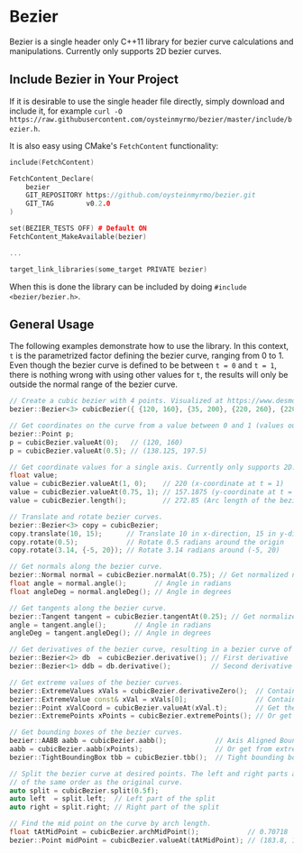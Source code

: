 # Bezier

Bezier is a single header only C++11 library for bezier curve calculations and manipulations. Currently only supports 2D bezier curves.

## Include Bezier in Your Project

If it is desirable to use the single header file directly, simply download and include it, for example `curl -O https://raw.githubusercontent.com/oysteinmyrmo/bezier/master/include/bezier.h`.

It is also easy using CMake's `FetchContent` functionality:

```c++
include(FetchContent)

FetchContent_Declare(
    bezier
    GIT_REPOSITORY https://github.com/oysteinmyrmo/bezier.git
    GIT_TAG        v0.2.0
)

set(BEZIER_TESTS OFF) # Default ON
FetchContent_MakeAvailable(bezier)

...

target_link_libraries(some_target PRIVATE bezier)
```

When this is done the library can be included by doing `#include <bezier/bezier.h>`.

## General Usage

The following examples demonstrate how to use the library. In this context, `t` is the parametrized factor defining the bezier curve, ranging from 0 to 1. Even though the bezier curve is defined to be between `t = 0` and `t = 1`, there is nothing wrong with using other values for `t`, the results will only be outside the normal range of the bezier curve.

```c++
// Create a cubic bezier with 4 points. Visualized at https://www.desmos.com/calculator/fivneeogmh
bezier::Bezier<3> cubicBezier({ {120, 160}, {35, 200}, {220, 260}, {220, 40} });

// Get coordinates on the curve from a value between 0 and 1 (values outside this range are also valid because of the way bezier curves are defined).
bezier::Point p;
p = cubicBezier.valueAt(0);   // (120, 160)
p = cubicBezier.valueAt(0.5); // (138.125, 197.5)

// Get coordinate values for a single axis. Currently only supports 2D.
float value;
value = cubicBezier.valueAt(1, 0);    // 220 (x-coordinate at t = 1)
value = cubicBezier.valueAt(0.75, 1); // 157.1875 (y-coordinate at t = 0.75)
value = cubicBezier.length();         // 272.85 (Arc length of the bezier curve)

// Translate and rotate bezier curves.
bezier::Bezier<3> copy = cubicBezier;
copy.translate(10, 15);      // Translate 10 in x-direction, 15 in y-direction
copy.rotate(0.5);            // Rotate 0.5 radians around the origin
copy.rotate(3.14, {-5, 20}); // Rotate 3.14 radians around (-5, 20)

// Get normals along the bezier curve.
bezier::Normal normal = cubicBezier.normalAt(0.75); // Get normalized normal at t = 0.75. Add false as second argument to disable normalization.
float angle = normal.angle();       // Angle in radians
float angleDeg = normal.angleDeg(); // Angle in degrees

// Get tangents along the bezier curve.
bezier::Tangent tangent = cubicBezier.tangentAt(0.25); // Get normalized tangent at t = 0.25. Add false as second argument to disable normalization.
angle = tangent.angle();       // Angle in radians
angleDeg = tangent.angleDeg(); // Angle in degrees

// Get derivatives of the bezier curve, resulting in a bezier curve of one order less.
bezier::Bezier<2> db  = cubicBezier.derivative(); // First derivative
bezier::Bezier<1> ddb = db.derivative();          // Second derivative

// Get extreme values of the bezier curves.
bezier::ExtremeValues xVals = cubicBezier.derivativeZero();  // Contains 3 extreme value locations: t = 0.186811984, t = 1.0 and t = 0.437850952
bezier::ExtremeValue const& xVal = xVals[0];                 // Contains t value and axis for the first extreme value
bezier::Point xValCoord = cubicBezier.valueAt(xVal.t);       // Get the coordinates for the first extreme value (97.6645355, 182.55565)
bezier::ExtremePoints xPoints = cubicBezier.extremePoints(); // Or get all the extreme points directly (includes 0 and 1)

// Get bounding boxes of the bezier curves.
bezier::AABB aabb = cubicBezier.aabb();            // Axis Aligned Bounding Box
aabb = cubicBezier.aabb(xPoints);                  // Or get from extreme points (if you already have them) to reduce calculation time
bezier::TightBoundingBox tbb = cubicBezier.tbb();  // Tight bounding box

// Split the bezier curve at desired points. The left and right parts are new bezier curves
// of the same order as the original curve.
auto split = cubicBezier.split(0.5f);
auto left  = split.left;  // Left part of the split
auto right = split.right; // Right part of the split

// Find the mid point on the curve by arch length.
float tAtMidPoint = cubicBezier.archMidPoint();            // 0.70718
bezier::Point midPoint = cubicBezier.valueAt(tAtMidPoint); // (183.8, 168.8)
```

